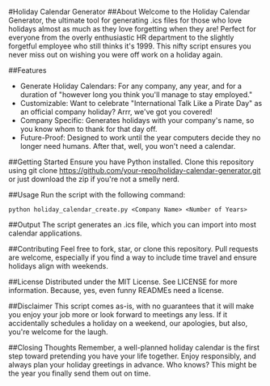 #Holiday Calendar Generator
##About
Welcome to the Holiday Calendar Generator, the ultimate tool for generating .ics files for those who love holidays almost as much as they love forgetting when they are! Perfect for everyone from the overly enthusiastic HR department to the slightly forgetful employee who still thinks it's 1999. This nifty script ensures you never miss out on wishing you were off work on a holiday again.

##Features
* Generate Holiday Calendars: For any company, any year, and for a duration of "however long you think you'll manage to stay employed."
* Customizable: Want to celebrate "International Talk Like a Pirate Day" as an official company holiday? Arrr, we've got you covered!
* Company Specific: Generates holidays with your company's name, so you know whom to thank for that day off.
* Future-Proof: Designed to work until the year computers decide they no longer need humans. After that, well, you won't need a calendar.

##Getting Started
Ensure you have Python installed. 
Clone this repository using git clone https://github.com/your-repo/holiday-calendar-generator.git or just download the zip if you're not a smelly nerd.

##Usage
Run the script with the following command:

```python holiday_calendar_create.py <Company Name> <Number of Years>```

##Output
The script generates an .ics file, which you can import into most calendar applications.

##Contributing
Feel free to fork, star, or clone this repository. Pull requests are welcome, especially if you find a way to include time travel and ensure holidays align with weekends.

##License
Distributed under the MIT License. See LICENSE for more information. Because, yes, even funny READMEs need a license.

##Disclaimer
This script comes as-is, with no guarantees that it will make you enjoy your job more or look forward to meetings any less. If it accidentally schedules a holiday on a weekend, our apologies, but also, you're welcome for the laugh.

##Closing Thoughts
Remember, a well-planned holiday calendar is the first step toward pretending you have your life together. Enjoy responsibly, and always plan your holiday greetings in advance. Who knows? This might be the year you finally send them out on time.


